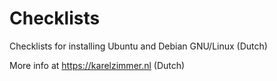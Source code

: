 # Checklists
Checklists for installing Ubuntu and Debian GNU/Linux (Dutch)

More info at https://karelzimmer.nl (Dutch)
